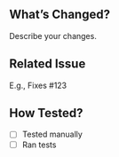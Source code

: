 ## What’s Changed?
Describe your changes.

## Related Issue
E.g., Fixes #123

## How Tested?
- [ ] Tested manually
- [ ] Ran tests